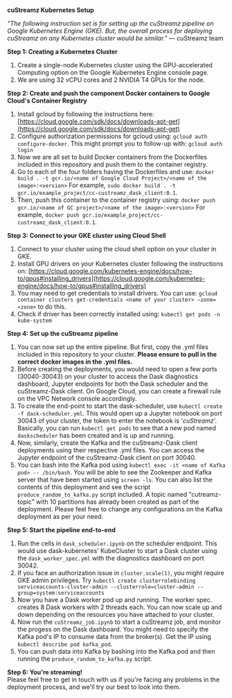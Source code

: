 **cuStreamz Kubernetes Setup**

*"The following instruction set is for setting up the cuStreamz pipeline on Google Kubernetes Engine (GKE). But, the overall process for deploying cuStreamz 
on any Kubernetes cluster would be similar."*
 — cuStreamz team


**Step 1: Creating a Kubernetes Cluster**
1. Create a single-node Kubernetes cluster using the GPU-accelerated Computing option on the Google Kubernetes Engine console page. 
2. We are using 32 vCPU cores and 2 NVIDIA T4 GPUs for the node. 

**Step 2: Create and push the component Docker containers to Google Cloud's Container Registry**
1. Install gcloud by following the instructions here: [https://cloud.google.com/sdk/docs/downloads-apt-get](https://cloud.google.com/sdk/docs/downloads-apt-get)
2. Configure authorization permissions for gcloud using: `gcloud auth configure-docker`. This might prompt you to follow-up with: `gcloud auth login`
3. Now we are all set to build Docker containers from the Dockerfiles included in this repository and push them to the container registry. 
4. Go to each of the four folders having the Dockerfiles and use: `docker build . -t gcr.io/<name of Google Cloud Project>/<name of the image>:<version>`
   For example, `sudo docker build . -t gcr.io/example_project/cc-custreamz_dask_client:0.1`. 
5. Then, push this container to the container registry using: `docker push gcr.io/<name of GC project>/<name of the image>:<version>`
   For example, `docker push gcr.io/example_project/cc-custreamz_dask_client:0.1`.


**Step 3: Connect to your GKE cluster using Cloud Shell**
1. Connect to your cluster using the cloud shell option on your cluster in GKE.
2. Install GPU drivers on your Kubernetes cluster following the instructions on:
[https://cloud.google.com/kubernetes-engine/docs/how-to/gpus#installing_drivers](https://cloud.google.com/kubernetes-engine/docs/how-to/gpus#installing_drivers)
3. You may need to get credentials to install drivers. You can use: `gcloud container clusters get-credentials <name of your cluster> —zone=<zone>` to do this.
4. Check if driver has been correctly installed using: `kubectl get pods -n kube-system`

**Step 4: Set up the cuStreamz pipeline**
1. You can now set up the entire pipeline. But first, copy the .yml files included in this repository to your cluster. 
   **Please ensure to pull in the correct docker images in the .yml files.**
2. Before creating the deployments, you would need to open a few ports (30040-30043) on your cluster to access the Dask diagnostics dashboard, Jupyter endpoints for both the Dask scheduler 
   and the cuStreamz-Dask client. On Google Cloud, you can create a firewall rule on the VPC Network console accordingly.
3. To create the end-point to start the dask-scheduler, use `kubectl create -f dask-scheduler.yml`. This would open up a Jupyter notebook on port 30043 of your cluster, the token to enter the notebook is '*cuStreamz*'.
   Basically, you can run `kubectl get pods` to see that a new pod named `daskscheduler` has been created and is up and running. 
4. Now, similarly, create the Kafka and the cuStreamz-Dask client deployments using their respective .yml files. You can access the Jupyter endpoint of the cuStreamz-Dask client on port 30040. 
5. You can bash into the Kafka pod using `kubectl exec -it <name of Kafka pod> -- /bin/bash`. You will be able to see the Zookeeper and Kafka server that have been started using `screen -ls`. You can also list the contents of this deployment 
   and see the script `produce_random_to_kafka.py` script included. A topic named "cutreamz-topic" with 10 partitions has already been created as part of the deployment. Please feel free to change any configurations on the Kafka deployment as per your need. 

**Step 5: Start the pipeline end-to-end**
1. Run the cells in `dask_scheduler.ipynb` on the scheduler endpoint. This would use dask-kubernetes' KubeCluster to start a Dask cluster using the `dask_worker_spec.yml` with the diagnostics dashboard on port 30042.
2. If you face an authorization issue in `cluster.scale(1)`, you might require GKE admin privileges. Try `kubectl create clusterrolebinding serviceaccounts-cluster-admin --clusterrole=cluster-admin --group=system:serviceaccounts`
3. Now you have a Dask worker pod up and running. The worker spec. creates 8 Dask workers with 2 threads each. You can now scale up and down depending on the resources you have attached to your cluster.
4. Now run the `cuStreamz_job.ipynb` to start a cuStreamz job, and monitor the progess on the Dask dashboard. You might need to specify the Kafka pod's IP to consume data from the broker(s). Get the IP using `kubectl describe pod kafka_pod`.
5. You can push data into Kafka by bashing into the Kafka pod and then running the `produce_random_to_kafka.py` script.

**Step 6: You're streaming!**\
Please feel free to get in touch with us if you're facing any problems in the deployment process, and we'll try our best to look into them.
